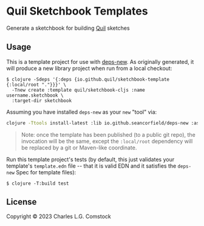 # Quil Sketchbook Templates

Generate a sketchbook for building [Quil](https://github.com/quil/quil) sketches

## Usage

This is a template project for use with [deps-new](https://github.com/seancorfield/deps-new).
As originally generated, it will produce a new library project when run from a local checkout:

```
$ clojure -Sdeps '{:deps {io.github.quil/sketchbook-template {:local/root "."}}}' \
  -Tnew create :template quil/sketchbook-cljs :name username.sketchbook \
  :target-dir sketchbook
```

Assuming you have installed `deps-new` as your `new` "tool" via:

```bash
clojure -Ttools install-latest :lib io.github.seancorfield/deps-new :as new
```

> Note: once the template has been published (to a public git repo), the invocation will be the same, except the `:local/root` dependency will be replaced by a git or Maven-like coordinate.

Run this template project's tests (by default, this just validates your template's `template.edn`
file -- that it is valid EDN and it satisfies the `deps-new` Spec for template files):

    $ clojure -T:build test

## License

Copyright © 2023 Charles L.G. Comstock
